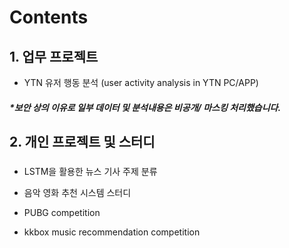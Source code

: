 # Contents
## 1. 업무 프로젝트
* YTN 유저 행동 분석 (user activity analysis in YTN PC/APP)


##### *보안 상의 이유로 일부 데이터 및 분석내용은 비공개/ 마스킹 처리했습니다.
     

## 2. 개인 프로젝트 및 스터디
### 
* LSTM을 활용한 뉴스 기사 주제 분류
* 음악 영화 추천 시스템 스터디


 * PUBG competition
 * kkbox music recommendation competition
 
